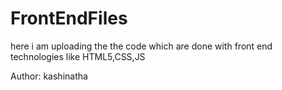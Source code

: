 # FrontEndFiles
here i am uploading the the code which are done with front end technologies like HTML5,CSS,JS

Author: kashinatha

